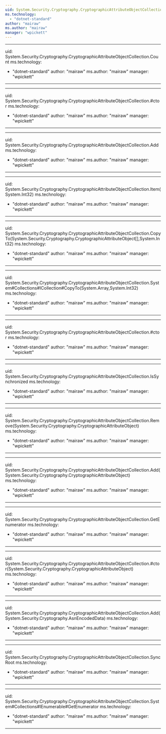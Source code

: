 ```yaml
---
uid: System.Security.Cryptography.CryptographicAttributeObjectCollection
ms.technology: 
  - "dotnet-standard"
author: "mairaw"
ms.author: "mairaw"
manager: "wpickett"
---
```


---
uid: System.Security.Cryptography.CryptographicAttributeObjectCollection.Count
ms.technology: 
  - "dotnet-standard"
author: "mairaw"
ms.author: "mairaw"
manager: "wpickett"
---

---
uid: System.Security.Cryptography.CryptographicAttributeObjectCollection.#ctor
ms.technology: 
  - "dotnet-standard"
author: "mairaw"
ms.author: "mairaw"
manager: "wpickett"
---

---
uid: System.Security.Cryptography.CryptographicAttributeObjectCollection.Add
ms.technology: 
  - "dotnet-standard"
author: "mairaw"
ms.author: "mairaw"
manager: "wpickett"
---

---
uid: System.Security.Cryptography.CryptographicAttributeObjectCollection.Item(System.Int32)
ms.technology: 
  - "dotnet-standard"
author: "mairaw"
ms.author: "mairaw"
manager: "wpickett"
---

---
uid: System.Security.Cryptography.CryptographicAttributeObjectCollection.CopyTo(System.Security.Cryptography.CryptographicAttributeObject[],System.Int32)
ms.technology: 
  - "dotnet-standard"
author: "mairaw"
ms.author: "mairaw"
manager: "wpickett"
---

---
uid: System.Security.Cryptography.CryptographicAttributeObjectCollection.System#Collections#ICollection#CopyTo(System.Array,System.Int32)
ms.technology: 
  - "dotnet-standard"
author: "mairaw"
ms.author: "mairaw"
manager: "wpickett"
---

---
uid: System.Security.Cryptography.CryptographicAttributeObjectCollection.#ctor
ms.technology: 
  - "dotnet-standard"
author: "mairaw"
ms.author: "mairaw"
manager: "wpickett"
---

---
uid: System.Security.Cryptography.CryptographicAttributeObjectCollection.IsSynchronized
ms.technology: 
  - "dotnet-standard"
author: "mairaw"
ms.author: "mairaw"
manager: "wpickett"
---

---
uid: System.Security.Cryptography.CryptographicAttributeObjectCollection.Remove(System.Security.Cryptography.CryptographicAttributeObject)
ms.technology: 
  - "dotnet-standard"
author: "mairaw"
ms.author: "mairaw"
manager: "wpickett"
---

---
uid: System.Security.Cryptography.CryptographicAttributeObjectCollection.Add(System.Security.Cryptography.CryptographicAttributeObject)
ms.technology: 
  - "dotnet-standard"
author: "mairaw"
ms.author: "mairaw"
manager: "wpickett"
---

---
uid: System.Security.Cryptography.CryptographicAttributeObjectCollection.GetEnumerator
ms.technology: 
  - "dotnet-standard"
author: "mairaw"
ms.author: "mairaw"
manager: "wpickett"
---

---
uid: System.Security.Cryptography.CryptographicAttributeObjectCollection.#ctor(System.Security.Cryptography.CryptographicAttributeObject)
ms.technology: 
  - "dotnet-standard"
author: "mairaw"
ms.author: "mairaw"
manager: "wpickett"
---

---
uid: System.Security.Cryptography.CryptographicAttributeObjectCollection.Add(System.Security.Cryptography.AsnEncodedData)
ms.technology: 
  - "dotnet-standard"
author: "mairaw"
ms.author: "mairaw"
manager: "wpickett"
---

---
uid: System.Security.Cryptography.CryptographicAttributeObjectCollection.SyncRoot
ms.technology: 
  - "dotnet-standard"
author: "mairaw"
ms.author: "mairaw"
manager: "wpickett"
---

---
uid: System.Security.Cryptography.CryptographicAttributeObjectCollection.System#Collections#IEnumerable#GetEnumerator
ms.technology: 
  - "dotnet-standard"
author: "mairaw"
ms.author: "mairaw"
manager: "wpickett"
---
